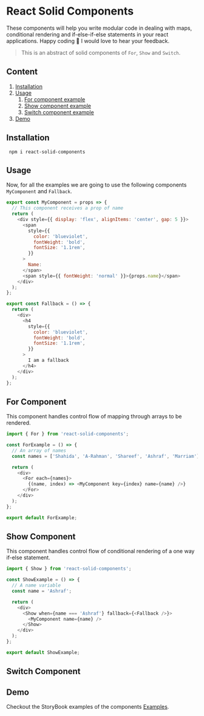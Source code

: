 # React Solid Components

These components will help you write modular code in dealing with maps, conditional rendering and if-else-if-else statements in your react applications. Happy coding 🎉 I would love to hear your feedback.

> This is an abstract of solid components of `For`, `Show` and `Switch`.

## Content

1. [Installation](#instal)
2. [Usage](#usage)
   1. [For component example](#for)
   2. [Show component example](#show)
   3. [Switch component example](#show)
3. [Demo](#demo)

<a id="instal"></a>

## Installation

```
 npm i react-solid-components
```

<a id="usage"></a>

## Usage

Now, for all the examples we are going to use the following components
`MyComponent` and `Fallback`.

```javascript
export const MyComponent = props => {
  // This component receives a prop of name
  return (
    <div style={{ display: 'flex', alignItems: 'center', gap: 5 }}>
      <span
        style={{
          color: 'blueviolet',
          fontWeight: 'bold',
          fontSize: '1.1rem',
        }}
      >
        Name:
      </span>
      <span style={{ fontWeight: 'normal' }}>{props.name}</span>
    </div>
  );
};

export const Fallback = () => {
  return (
    <div>
      <h4
        style={{
          color: 'blueviolet',
          fontWeight: 'bold',
          fontSize: '1.1rem',
        }}
      >
        I am a fallback
      </h4>
    </div>
  );
};
```

<a id="for"></a>

## For Component

This component handles control flow of mapping through arrays to be rendered.

```javascript
import { For } from 'react-solid-components';

const ForExample = () => {
  // An array of names
  const names = ['Shahida', 'A-Rahman', 'Shareef', 'Ashraf', 'Marriam'];

  return (
    <div>
      <For each={names}>
        {(name, index) => <MyComponent key={index} name={name} />}
      </For>
    </div>
  );
};

export default ForExample;
```

<a id="show"></a>

## Show Component

This component handles control flow of conditional rendering of a one way if-else statement.

```javascript
import { Show } from 'react-solid-components';

const ShowExample = () => {
  // A name variable
  const name = 'Ashraf';

  return (
    <div>
      <Show when={name === 'Ashraf'} fallback={<Fallback />}>
        <MyComponent name={name} />
      </Show>
    </div>
  );
};

export default ShowExample;
```

<a id="switch"></a>

## Switch Component

<a id="demo"></a>

## Demo

Checkout the StoryBook examples of the components [Examples](https://6612a8ded5a143f472ba34e6-kuueaosgda.chromatic.com).
